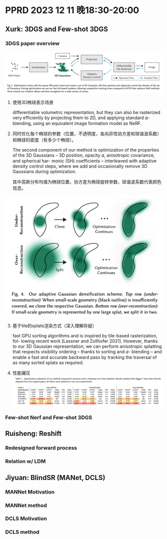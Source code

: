 # PPRD 2023 12 11 晚18:30-20:00

## Xurk: 3DGS and Few-shot 3DGS

### 3DGS paper overview
![Framework](./pics/image.png)

1. 使用3D椭球表示场景

   differentiable volumetric representation, but they can also be rasterized very efficiently by projecting them to 2D, and applying standard 𝛼-blending, using an equivalent image formation model as NeRF.

2. 同时优化每个椭球的参数（位置，不透明度，各向异性协方差和球谐波系数）和椭球的密度（有多少个椭球）。

   The second component of our method is optimization of the properties of the 3D Gaussians – 3D position, opacity 𝛼, anisotropic covariance, and spherical har- monic (SH) coefficients – interleaved with adaptive density control steps, where we add and occasionally remove 3D Gaussians during optimization. 

   其中高斯分布均值为椭球位置，协方差为椭球旋转参数，球谐波系数代表颜色信息。

![About density control](./pics/image2.png)

3. 基于tile的splats渲染方式（深入理解存疑）

   fast GPU sorting algorithms and is inspired by tile-based rasterization, fol- lowing recent work [Lassner and Zollhofer 2021]. However, thanks to our 3D Gaussian representation, we can perform anisotropic splatting that respects visibility ordering – thanks to sorting and 𝛼- blending – and enable a fast and accurate backward pass by tracking the traversal of as many sorted splats as required.

4. 性能碾压
![Results](./pics/image3.png)

### Few-shot Nerf and Few-shot 3DGS
    

## Ruisheng: Reshift

### Redesigned forward process

### Relation w/ LDM 

## Jiyuan: BlindSR (MANet, DCLS)

### MANNet Motivation 

### MANNet method

### DCLS Motivation 

### DCLS method